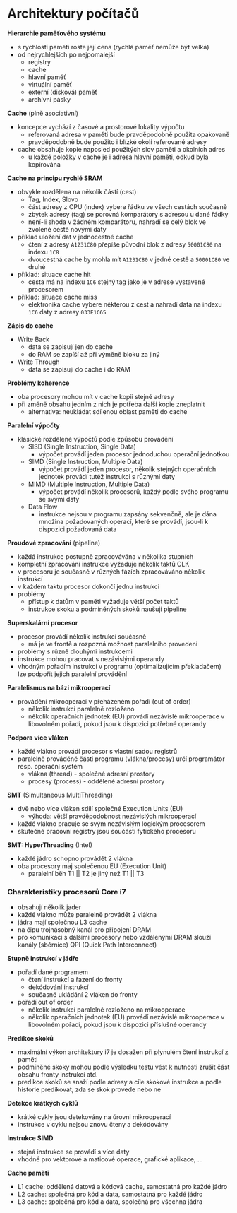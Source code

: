# Architektury počítačů

**Hierarchie paměťového systému**
- s rychlostí paměti roste její cena (rychlá paměť nemůže být velká)
- od nejrychlejších po nejpomalejší
	- registry
	- cache
	- hlavní paměť
	- virtuální paměť
	- externí (disková) paměť
	- archívní pásky

**Cache** (plně asociativní)
- koncepce vychází z časové a prostorové lokality výpočtu
	- referovaná adresa v paměti bude pravděpodobně použita opakovaně
	- pravděpodobně bude použito i blízké okolí referované adresy
- cache obsahuje kopie naposled použitých slov paměti a okolních adres
	- u každé položky v cache je i adresa hlavní paměti, odkud byla kopírována

**Cache na principu rychlé SRAM**
- obvykle rozdělena na několik částí (cest)
	- Tag, Index, Slovo
	- část adresy z CPU (index) vybere řádku ve všech cestách současně
	- zbytek adresy (tag) se porovná komparátory s adresou u dané řádky
	- není-li shoda v žádném komparátoru, nahradí se celý blok ve zvolené cestě novými daty
- příklad uložení dat v jednocestné cache
	- čtení z adresy `A1231C80` přepíše původní blok z adresy `50001C80` na indexu `1C8`
	- dvoucestná cache by mohla mít `A1231C80` v jedné cestě a `50001C80` ve druhé
- příklad: situace cache hit
	- cesta má na indexu `1C6` stejný tag jako je v adrese vystavené procesorem
- příklad: situace cache miss
	- elektronika cache vybere některou z cest a nahradí data na indexu `1C6` daty z adresy `033E1C65`

**Zápis do cache**
- Write Back
	- data se zapisují jen do cache
	- do RAM se zapíší až při výměně bloku za jiný
- Write Through
	- data se zapisují do cache i do RAM

**Problémy koherence**
- oba procesory mohou mít v cache kopii stejné adresy
- při změně obsahu jedním z nich je potřeba další kopie zneplatnit
	- alternativa: neukládat sdílenou oblast paměti do cache

**Paralelní výpočty**
- klasické rozdělené výpočtů podle způsobu provádění
	- SISD (Single Instruction, Single Data)
		- výpočet provádí jeden procesor jednoduchou operační jednotkou
	- SIMD (Single Instruction, Multiple Data)
		- výpočet provádí jeden procesor, několik stejných operačních jednotek provádí tutéž instrukci s různými daty
	- MIMD (Multiple Instruction, Multiple Data)
		- výpočet provádí několik procesorů, každý podle svého programu se svými daty
	- Data Flow
		- instrukce nejsou v programu zapsány sekvenčně, ale je dána množina požadovaných operací, které se provádí, jsou-li k dispozici požadovaná data

**Proudové zpracování** (pipeline)
- každá instrukce postupně zpracovávána v několika stupních
- kompletní zpracování instrukce vyžaduje několik taktů CLK
- v procesoru je současně v různých fázích zpracováváno několik instrukcí
- v každém taktu procesor dokončí jednu instrukci
- problémy
	- přístup k datům v paměti vyžaduje větší počet taktů
	- instrukce skoku a podmíněných skoků naušují pipeline

**Superskalární procesor**
- procesor provádí několik instrukcí současně
	- má je ve frontě a rozpozná možnost paralelního provedení
- problémy s různě dlouhými instrukcemi
- instrukce mohou pracovat s nezávislými operandy
- vhodným pořadím instrukcí v programu (optimalizujícím překladačem) lze podpořit jejich paralelní provádění

**Paralelismus na bázi mikrooperací**
- provádění mikrooperací v přeházeném pořadí (out of order)
	- několik instrukcí paralelně rozloženo
	- několik operačních jednotek (EU) provádí nezávislé mikrooperace v libovolném pořadí, pokud jsou k dispozici potřebné operandy

**Podpora více vláken**
- každé vlákno provádí procesor s vlastní sadou registrů
- paralelně prováděné části programu (vlákna/procesy) určí programátor resp. operační systém
	- vlákna (thread) - společné adresní prostory
	- procesy (process) - oddělené adresní prostory

**SMT** (Simultaneous MultiThreading)
- dvě nebo více vláken sdílí společné Execution Units (EU)
	- výhoda: větší pravděpodobnost nezávislých mikrooperací
- každé vlákno pracuje se svým nezávislým logickým procesorem
- skutečné pracovní registry jsou součástí fytického procesoru

**SMT: HyperThreading** (Intel)
- každé jádro schopno provádět 2 vlákna
- oba procesory maj společenou EU (Execution Unit)
	- paralelní běh T1 || T2 je jiný než T1 || T3

### Charakteristiky procesorů Core i7

- obsahují několik jader
- každé vlákno může paralelně provádět 2 vlákna
- jádra mají společnou L3 cache
- na čipu trojnásobný kanál pro připojení DRAM
- pro komunikaci s dalšími procesory nebo vzdálenými DRAM slouží kanály (sběrnice) QPI (Quick Path Interconnect)

**Stupně instrukcí v jádře**
- pořadí dané programem
	- čtení instrukcí a řazení do fronty
	- dekódování instrukcí
	- současné ukládání 2 vláken do fronty
- pořadí out of order
	- několik instrukcí paralelně rozloženo na mikrooperace
	- několik operačních jednotek (EU) provádí nezávislé mikrooperace v libovolném pořadí, pokud jsou k dispozici příslušné operandy

**Predikce skoků**
- maximální výkon architektury i7 je dosažen při plynulém čtení instrukcí z paměti
- podmíněné skoky mohou podle výsledku testu vést k nutnosti zrušit část obsahu fronty instrukcí atd.
- predikce skoků se snaží podle adresy a cíle skokové instrukce a podle historie predikovat, zda se skok provede nebo ne

**Detekce krátkých cyklů**
- krátké cykly jsou detekovány na úrovni mikrooperací
- instrukce v cyklu nejsou znovu čteny a dekódovány

**Instrukce SIMD**
- stejná instrukce se provádí s více daty
- vhodné pro vektorové a maticové operace, grafické aplikace, ...

**Cache paměti**
- L1 cache: oddělená datová a kódová cache, samostatná pro každé jádro
- L2 cache: společná pro kód a data, samostatná pro každé jádro
- L3 cache: společná pro kód a data, společná pro všechna jádra